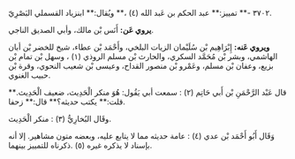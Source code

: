 ٣٧٠٢ -** تمييز:** عبد الحكم بن عَبد الله (٤) ،** ويُقال:** ابنزياد القسملي البَصْرِيّ.

**يروي عَن:** أَنَس بْن مالك، وأبي الصديق الناجي.

**ويروي عَنه:** إِبْرَاهِيم بْن سُلَيْمان الزيات البلخي، وأَحْمَد بْن عطاء، شيخ للخضر بْن أبان الهاشمي، وبشر بْن مُحَمَّد السكري، والحارث بْن مسلم الروذي (١) ، وسهل بْن تمام بْن بزيع، وعفان بْن مسلم، وعَمْرو بْن منصور القداح، وعيسى بْن شعيب النحوي، وقرة بْن حبيب الغنوي.

قال عَبْد الرَّحْمَنِ بْن أَبي حَاتِم (٢) : سمعت أبي يَقُول: هُوَ منكر الْحَدِيث، ضعيف الْحَدِيث.** قلت:** يكتب حديثه؟** قال:** زحفا.

وقَال البُخارِيُّ (٣) : منكر الْحَدِيث.

وَقَال أَبُو أَحْمَد بْن عدي (٤) : عامة حديثه مما لا يتابع عليه، وبعضه متون مشاهير. إلا أنه بإسناد لا يذكره غيره (٥) .ذكرناه للتمييز بينهما.